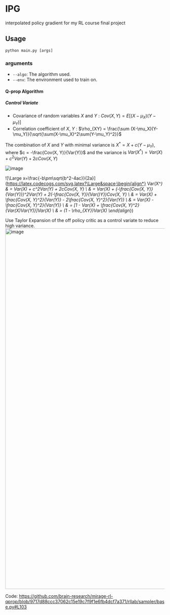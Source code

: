 # IPG
interpolated policy gradient for my RL course final project


## Usage
``python main.py [args]``

### arguments
- ``--algo``: The algorithm used.
- ``--env``: The environment used to train on.

#### Q-prop Algorithm

##### Control Variate
- Covariance of random variables $X$ and $Y$ : $Cov(X, Y) = E[(X-\mu_X)(Y-\mu_Y)]$
- Correlation coefficient of $X$, $Y$ : $\rho_{XY} = \frac{\sum (X-\mu_X)(Y-\mu_Y)}{\sqrt{\sum(X-\mu_X)^2\sum(Y-\mu_Y)^2}}$

The combination of $X$ and $Y$ with minimal variance is $X^* = X + c(Y - \mu_Y)$, where $c = -\frac{Cov(X, Y)}{Var(Y)}$ and the variance is $Var(X^*) = Var(X) + c^2Var(Y) + 2cCov(X, Y)$

![image](https://github.com/mmi366127/IPG/assets/77866896/b274d939-1eae-46a0-8861-47ec8a63227e)

![\Large x=\frac{-b\pm\sqrt{b^2-4ac}}{2a}](https://latex.codecogs.com/svg.latex?\Large&space;\begin{align*}
Var(X^*) & =  Var(X) + c^2Var(Y) + 2cCov(X, Y) \\
 & = Var(X) + (-\frac{Cov(X, Y)}{Var(Y)})^2Var(Y) + 2(-\frac{Cov(X, Y)}{Var()Y})Cov(X, Y) \\
 & = Var(X) + \frac{Cov(X, Y)^2}{Var(Y)} - 2\frac{Cov(X, Y)^2}{Var(Y)} \\
 & = Var(X) - \frac{Cov(X, Y)^2}{Var(Y)} \\ 
 & = [1 - Var(X) + \frac{Cov(X, Y)^2}{Var(X)Var(Y)}]Var(X) \\
 & = (1 - \rho_{XY})Var(X)
\end{align*})

Use Taylor Expansion of the off policy critic as a control variate to reduce high variance.
<img width="1138" alt="image" src="https://github.com/mmi366127/IPG/assets/77866896/410c7ae7-49cb-4977-9d29-81153cc204a5">


Code:
https://github.com/brain-research/mirage-rl-qprop/blob/9717d88ccc37062c15e19c7f9f1e6fb4dcf7a371/rllab/sampler/base.py#L103
